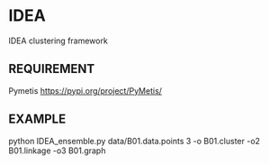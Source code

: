 # IDEA
IDEA clustering framework

## REQUIREMENT
Pymetis 
https://pypi.org/project/PyMetis/

## EXAMPLE
python IDEA_ensemble.py data/B01.data.points 3 -o B01.cluster -o2 B01.linkage -o3 B01.graph
